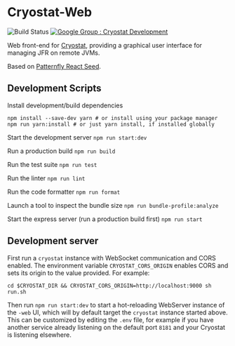 # Cryostat-Web

![Build Status](https://github.com/cryostatio/cryostat-web/actions/workflows/ci.yaml/badge.svg)
[![Google Group : Cryostat Development](https://img.shields.io/badge/Google%20Group-Cryostat%20Development-blue.svg)](https://groups.google.com/g/cryostat-development)

Web front-end for [Cryostat](https://github.com/cryostatio/cryostat), providing a graphical user interface for managing JFR on remote JVMs.

Based on [Patternfly React Seed](https://github.com/patternfly/patternfly-react-seed).

## Development Scripts

Install development/build dependencies
```
npm install --save-dev yarn # or install using your package manager
npm run yarn:install # or just yarn install, if installed globally
```

Start the development server
`npm run start:dev`

Run a production build
`npm run build`

Run the test suite
`npm run test`

Run the linter
`npm run lint`

Run the code formatter
`npm run format`

Launch a tool to inspect the bundle size
`npm run bundle-profile:analyze`

Start the express server (run a production build first)
`npm run start`

## Development server

First run a `cryostat` instance with WebSocket communication and CORS enabled. 
The environment variable `CRYOSTAT_CORS_ORIGIN` enables CORS and sets its origin to the value provided.
For example:

`cd $CRYOSTAT_DIR && CRYOSTAT_CORS_ORIGIN=http://localhost:9000 sh run.sh`

Then run `npm run start:dev` to start a hot-reloading WebServer instance of the `-web` UI, which will by default target the `cryostat` instance started above. This can be customized by editing the `.env` file, for example if you have another service already listening on the default port `8181` and your Cryostat is listening elsewhere.
